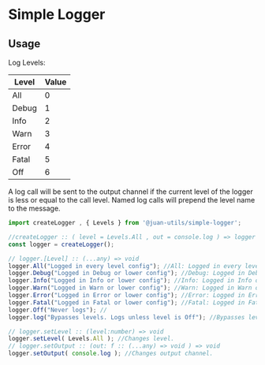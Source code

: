 # Simple Logger

## Usage 

Log Levels:

| Level | Value |
|-------|-------|
| All | 0 |
| Debug | 1 |
| Info | 2 |
| Warn | 3 |
| Error | 4 |
| Fatal | 5 |
| Off | 6 |

A log call will be sent to the output channel if the current level of the logger is less or equal to the call level. Named log calls will prepend the level name to the message.

```javascript
import createLogger , { Levels } from '@juan-utils/simple-logger';

//createLogger :: ( level = Levels.All , out = console.log ) => logger
const logger = createLogger();

// logger.[Level] :: (...any) => void
logger.All("Logged in every level config"); //All: Logged in every level config
logger.Debug("Logged in Debug or lower config"); //Debug: Logged in Debug or lower config
logger.Info("Logged in Info or lower config"); //Info: Logged in Info or lower config
logger.Warn("Logged in Warn or lower config"); //Warn: Logged in Warn or lower config
logger.Error("Logged in Error or lower config"); //Error: Logged in Error or lower config
logger.Fatal("Logged in Fatal or lower config"); //Fatal: Logged in Fatal or lower config
logger.Off("Never logs"); //
logger.log("Bypasses levels. Logs unless level is Off"); //Bypasses levels. Logs unless level is Off

// logger.setLevel :: (level:number) => void
logger.setLevel( Levels.All ); //Changes level.
// logger.setOutput :: (out: f :: (...any) => void ) => void
logger.setOutput( console.log ); //Changes output channel. 
```
